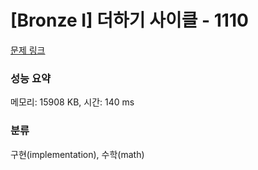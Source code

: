 # [Bronze I] 더하기 사이클 - 1110 

[문제 링크](https://www.acmicpc.net/problem/1110) 

### 성능 요약

메모리: 15908 KB, 시간: 140 ms

### 분류

구현(implementation), 수학(math)

